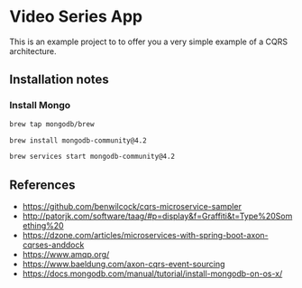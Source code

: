 # Video Series App

This is an example project to to offer you a very simple example of a CQRS architecture.


## Installation notes

### Install Mongo

```bash
brew tap mongodb/brew

brew install mongodb-community@4.2

brew services start mongodb-community@4.2
```

## References

-   https://github.com/benwilcock/cqrs-microservice-sampler
-   http://patorjk.com/software/taag/#p=display&f=Graffiti&t=Type%20Something%20
-   https://dzone.com/articles/microservices-with-spring-boot-axon-cqrses-anddock
-   https://www.amqp.org/
-   https://www.baeldung.com/axon-cqrs-event-sourcing
-   https://docs.mongodb.com/manual/tutorial/install-mongodb-on-os-x/